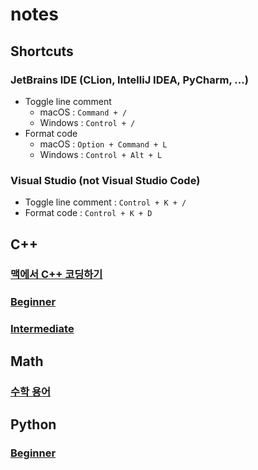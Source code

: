 # notes

## Shortcuts

### JetBrains IDE (CLion, IntelliJ IDEA, PyCharm, ...)

- Toggle line comment
  - macOS : `Command + /`
  - Windows : `Control + /`
- Format code
  - macOS : `Option + Command + L`
  - Windows : `Control + Alt + L`

### Visual Studio (not Visual Studio Code)

- Toggle line comment : `Control + K + /`
- Format code : `Control + K + D`

## C++

### [맥에서 C++ 코딩하기](https://yehwan.notion.site/C-2e27664970d5478b99cc723564115cd2)

### [Beginner](cpp-beginner)

### [Intermediate](cpp-intermediate)

## Math

### [수학 용어](https://yehwan.notion.site/9ce38b0ffb3a46e78d5ede30ea4ec209)

## Python

### [Beginner](python-beginner)
